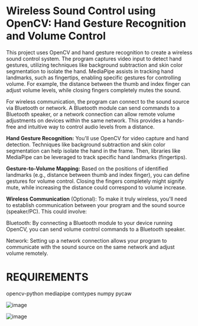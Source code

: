 # Wireless Sound Control using OpenCV: Hand Gesture Recognition and Volume Control

This project uses OpenCV and hand gesture recognition to create a wireless sound control system. The program captures video input to detect hand gestures, utilizing techniques like background subtraction and skin color segmentation to isolate the hand. MediaPipe assists in tracking hand landmarks, such as fingertips, enabling specific gestures for controlling volume. For example, the distance between the thumb and index finger can adjust volume levels, while closing fingers completely mutes the sound.

For wireless communication, the program can connect to the sound source via Bluetooth or network. A Bluetooth module can send commands to a Bluetooth speaker, or a network connection can allow remote volume adjustments on devices within the same network. This provides a hands-free and intuitive way to control audio levels from a distance.


**Hand Gesture Recognition:** You'll use OpenCV for video capture and hand detection. Techniques like background subtraction and skin color segmentation can help isolate the hand in the frame. Then, libraries like MediaPipe can be leveraged to track specific hand landmarks (fingertips).

**Gesture-to-Volume Mapping:** Based on the positions of identified landmarks (e.g., distance between thumb and index finger), you can define gestures for volume control. Closing the fingers completely might signify mute, while increasing the distance could correspond to volume increase.

**Wireless Communication** (Optional): To make it truly wireless, you'll need to establish communication between your program and the sound source (speaker/PC). This could involve:

Bluetooth: By connecting a Bluetooth module to your device running OpenCV, you can send volume control commands to a Bluetooth speaker.

Network: Setting up a network connection allows your program to communicate with the sound source on the same network and adjust volume remotely.

# REQUIREMENTS
opencv-python
mediapipe
comtypes
numpy
pycaw


![image](https://github.com/KaziAfrozAlam/Wireless_Sound_Control_using_OpenCV_main/assets/80971832/421034bc-3314-4c3a-adcd-fe14874440e4)



![image](https://github.com/KaziAfrozAlam/Wireless_Sound_Control_using_OpenCV_main/assets/80971832/5fc1f9db-e4d3-4d27-b836-30d062a08f92)


